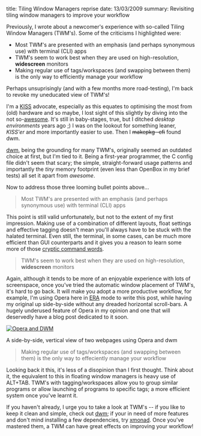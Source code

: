 title: Tiling Window Managers reprise
date: 13/03/2009
summary: Revisiting tiling window managers to improve your workflow

Previously, I wrote about a newcomer's experience with so-called Tiling Window
Managers (TWM's). Some of the criticisms I highlighted were:

* Most TWM's are presented with an emphasis (and perhaps  synonymous use) with
  terminal (CLI) apps
* TWM's seem to work best when they are used on high-resolution, **widescreen**
  monitors
* Making regular use of tags/workspaces (and swapping between them) is the only
  way to efficiently manage your workflow

Perhaps unsuprisingly (and with a few months more road-testing), I'm back to
revoke my uneducated view of TWM's!

I'm a [KISS][] advocate, especially as this equates to optimising the most from
(old) hardware and so maybe, I lost sight of this slightly by diving into the
not so-[awesome][]. It's still in baby-stages, true, but I ditched *desktop
environments* years ago ;) I was on the lookout for something leaner, *KISS'er*
and more importantly easier to use. Then I <span style="text-decoration:
line-through;">makepkg -efi</span> found dwm.

[dwm][], being the grounding for many TWM's, originally seemed an outdated
choice at first, but I'm tied to it. Being a first-year programmer, the C config
file didn't seem that scary; the simple, straight-forward usage patterns and
importantly the *tiny* memory footprint (even less than OpenBox in my brief
tests) all set it apart from *awesome*.

Now to address those three looming bullet points above...

> Most TWM's are presented with an emphasis (and perhaps  synonymous use) with
> terminal (CLI) apps

This point is still valid unfortunately, but not to the extent of my first
impression. Making use of a combination of different layouts, float settings and
effective tagging doesn't mean you'll always have to be stuck with the halated
terminal. Even still, the terminal, in some cases, can be much more efficient
than GUI counterparts and it gives you a reason to learn some more of those
[cryptic command words][cli].

> TWM's seem to work best when they are used on high-resolution, **widescreen**
> monitors

Again, although it tends to be more of an enjoyable experience with lots of
screenspace, once you've tried the automatic window placement of TWM's, it's
hard to go back. It will make you adopt a more productive workflow, for example,
I'm using Opera here in [ERA][] mode to write this post, while having my
original up side-by-side without any dreaded horizontal scroll-bars. A hugely
underused feature of Opera in my opinion and one that will deservedly have a
blog post dedicated to it soon.

[![Opera and DWM][opth]][op]

A side-by-side, vertical view of two webpages using Opera and dwm

> Making regular use of tags/workspaces (and swapping between them) is the only
> way to effeciently manage your workflow

Looking back it this, it's less of a disopinion than I first thought. Think
about it, the equivalent to this in floating window managers is heavy use of
ALT+TAB. TWM's with tagging/workspaces allow you to group similar programs or
allow launching of programs to specific tags; a more efficient system once
you've learnt it.

If you haven't already, I urge you to take a look at TWM's -- if you like to keep
it clean and simple, check out [dwm][]; if your in need of more features and
don't mind installing a few dependencies, try [xmonad][]. Once you've mastered
them, a TWM can have great effects on improving your workflow!

  [KISS]: http://en.wikipedia.org/wiki/KISS_principle "Wikipedia entry on the KISS principle"
  [dwm]: http://en.wikipedia.org/wiki/Dwm "Wikipedia entry on dwm"
  [xmonad]: http://en.wikipedia.org/wiki/Xmonad "Wikipedia entry on xmonad"
  [ERA]: http://www.opera.com/press/releases/2004/11/23/ "Information on Opera's ERA mode"
  [cli]: http://abubalay.com/tutorials/linuxcli
  [awesome]: http://awesome.naquadah.org/ "Awesome tiling window manager homepage"
  [op]: http://www.tlvince.com/blog/wp-content/uploads/2010/07/2009-03-13-123531_1280x800_scrot.png
  [opth]: http://www.tlvince.com/blog/wp-content/uploads/2010/07/2009-03-13-123531_1280x800_scrot-300x187.png
